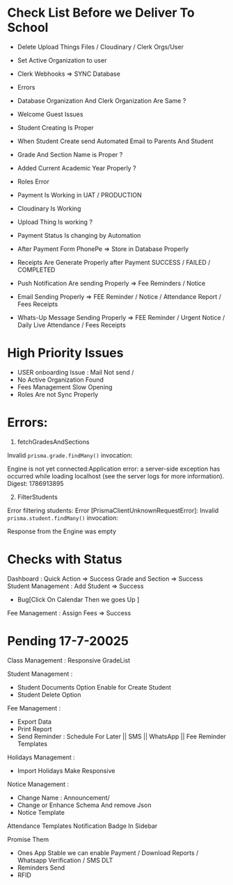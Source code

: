 # Check List Before we Deliver To School

- Delete Upload Things Files / Cloudinary / Clerk Orgs/User

- Set Active Organization to user
- Clerk Webhooks => SYNC Database
- Errors
- Database Organization And Clerk Organization Are Same ?
- Welcome Guest Issues
- Student Creating Is Proper
- When Student Create send Automated Email to Parents And Student
- Grade And Section Name is Proper ?
- Added Current Academic Year Properly ?
- Roles Error
- Payment Is Working in UAT / PRODUCTION
- Cloudinary Is Working
- Upload Thing Is working ?
- Payment Status Is changing by Automation
- After Payment Form PhonePe => Store in Database Properly
- Receipts Are Generate Properly after Payment SUCCESS / FAILED / COMPLETED
- Push Notification Are sending Properly => Fee Reminders / Notice
- Email Sending Properly => FEE Reminder / Notice / Attendance Report / Fees Receipts
- Whats-Up Message Sending Properly => FEE Reminder / Urgent Notice / Daily Live Attendance / Fees Receipts

# High Priority Issues

- USER onboarding Issue : Mail Not send /
- No Active Organization Found
- Fees Management Slow Opening
- Roles Are not Sync Properly

# Errors:

1. fetchGradesAndSections

Invalid `prisma.grade.findMany()` invocation:

Engine is not yet connected:Application error: a server-side exception has occurred while loading localhost (see the server logs for more information).
Digest: 1786913895

2. FilterStudents

Error filtering students: Error [PrismaClientUnknownRequestError]:
Invalid `prisma.student.findMany()` invocation:

Response from the Engine was empty

# Checks with Status

Dashboard : Quick Action => Success
Grade and Section => Success
Student Management : Add Student => Success

- Bug[Click On Calendar Then we goes Up ]

Fee Management : Assign Fees => Success

# Pending 17-7-20025

Class Management : Responsive GradeList

Student Management :

- Student Documents Option Enable for Create Student
- Student Delete Option

Fee Management :

- Export Data
- Print Report
- Send Reminder : Schedule For Later || SMS || WhatsApp || Fee Reminder Templates

Holidays Management :

- Import Holidays Make Responsive

Notice Management :

- Change Name : Announcement/
- Change or Enhance Schema And remove Json
- Notice Template

Attendance Templates
Notification Badge In Sidebar

Promise Them

- Ones App Stable we can enable Payment / Download Reports / Whatsapp Verification / SMS DLT
- Reminders Send
- RFID
